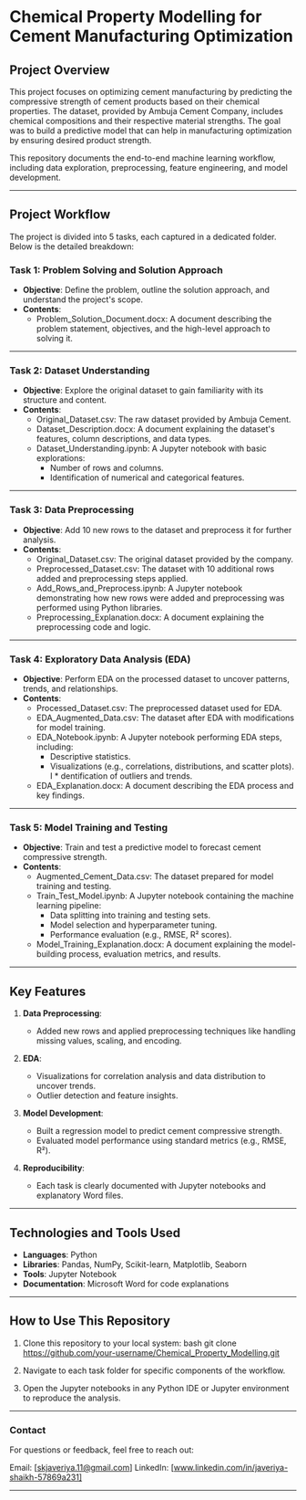# Chemical Property Modelling for Cement Manufacturing Optimization

## Project Overview

This project focuses on optimizing cement manufacturing by predicting the compressive strength of cement products based on their chemical properties. The dataset, provided by Ambuja Cement Company, includes chemical compositions and their respective material strengths. The goal was to build a predictive model that can help in manufacturing optimization by ensuring desired product strength.

This repository documents the end-to-end machine learning workflow, including data exploration, preprocessing, feature engineering, and model development.
***

## Project Workflow
The project is divided into 5 tasks, each captured in a dedicated folder. Below is the detailed breakdown:

### Task 1: Problem Solving and Solution Approach
* __Objective__: Define the problem, outline the solution approach, and understand the project's scope.
* __Contents__:
    * Problem_Solution_Document.docx: A document describing the problem statement, objectives, and the high-level approach to solving it.
***

### Task 2: Dataset Understanding
* __Objective__: Explore the original dataset to gain familiarity with its structure and content.
* __Contents__:
    * Original_Dataset.csv: The raw dataset provided by Ambuja Cement.
    * Dataset_Description.docx: A document explaining the dataset's features, column descriptions, and data types.
    * Dataset_Understanding.ipynb: A Jupyter notebook with basic explorations:
        * Number of rows and columns.
        * Identification of numerical and categorical features.
***

### Task 3: Data Preprocessing
* __Objective__: Add 10 new rows to the dataset and preprocess it for further analysis.
* __Contents__:
    * Original_Dataset.csv: The original dataset provided by the company.
    * Preprocessed_Dataset.csv: The dataset with 10 additional rows added and preprocessing steps applied.
    * Add_Rows_and_Preprocess.ipynb: A Jupyter notebook demonstrating how new rows were added and preprocessing was performed using Python libraries.
    * Preprocessing_Explanation.docx: A document explaining the preprocessing code and logic.
***

### Task 4: Exploratory Data Analysis (EDA)
* __Objective__: Perform EDA on the processed dataset to uncover patterns, trends, and relationships.
* __Contents__:
    * Processed_Dataset.csv: The preprocessed dataset used for EDA.
    * EDA_Augmented_Data.csv: The dataset after EDA with modifications for model training.
    * EDA_Notebook.ipynb: A Jupyter notebook performing EDA steps, including:
        * Descriptive statistics.
        * Visualizations (e.g., correlations, distributions, and scatter plots).
I       * dentification of outliers and trends.
    * EDA_Explanation.docx: A document describing the EDA process and key findings.
***

### Task 5: Model Training and Testing
* __Objective__: Train and test a predictive model to forecast cement compressive strength.
* __Contents__:
    * Augmented_Cement_Data.csv: The dataset prepared for model training and testing.
    * Train_Test_Model.ipynb: A Jupyter notebook containing the machine learning pipeline:
        * Data splitting into training and testing sets.
        * Model selection and hyperparameter tuning.
        * Performance evaluation (e.g., RMSE, R² scores).
    * Model_Training_Explanation.docx: A document explaining the model-building process, evaluation metrics, and results.
***

## Key Features

1. __Data Preprocessing__:
    * Added new rows and applied preprocessing techniques like handling missing values, scaling, and encoding.

2. __EDA__:
    * Visualizations for correlation analysis and data distribution to uncover trends.
    * Outlier detection and feature insights.
    
3. __Model Development__:
    * Built a regression model to predict cement compressive strength.
    * Evaluated model performance using standard metrics (e.g., RMSE, R²).

4. __Reproducibility__:
    * Each task is clearly documented with Jupyter notebooks and explanatory Word files.
***

## Technologies and Tools Used

* __Languages__: Python
* __Libraries__: Pandas, NumPy, Scikit-learn, Matplotlib, Seaborn
* __Tools__: Jupyter Notebook
* __Documentation__: Microsoft Word for code explanations
***

## How to Use This Repository

1. Clone this repository to your local system:
bash
git clone https://github.com/your-username/Chemical_Property_Modelling.git

2. Navigate to each task folder for specific components of the workflow.
3. Open the Jupyter notebooks in any Python IDE or Jupyter environment to reproduce the analysis.
***

### Contact
For questions or feedback, feel free to reach out:

Email: [skjaveriya.11@gmail.com]
LinkedIn: [www.linkedin.com/in/javeriya-shaikh-57869a231]
***










      
